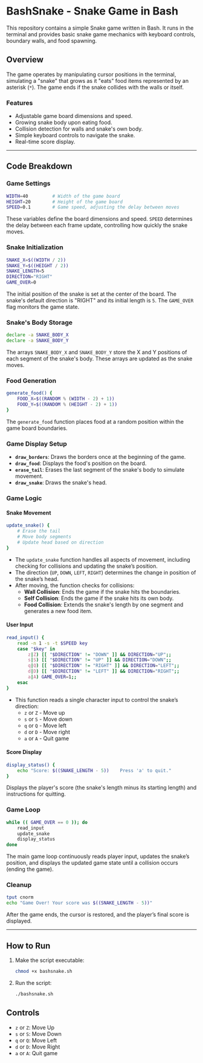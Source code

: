 # BashSnake - Snake Game in Bash

This repository contains a simple Snake game written in Bash. It runs in the terminal and provides basic snake game mechanics with keyboard controls, boundary walls, and food spawning.

## Overview

The game operates by manipulating cursor positions in the terminal, simulating a "snake" that grows as it "eats" food items represented by an asterisk (`*`). The game ends if the snake collides with the walls or itself.

### Features
- Adjustable game board dimensions and speed.
- Growing snake body upon eating food.
- Collision detection for walls and snake's own body.
- Simple keyboard controls to navigate the snake.
- Real-time score display.

---

## Code Breakdown

### Game Settings

```bash
WIDTH=40         # Width of the game board
HEIGHT=20        # Height of the game board
SPEED=0.1        # Game speed, adjusting the delay between moves
```

These variables define the board dimensions and speed. `SPEED` determines the delay between each frame update, controlling how quickly the snake moves.

### Snake Initialization

```bash
SNAKE_X=$((WIDTH / 2))
SNAKE_Y=$((HEIGHT / 2))
SNAKE_LENGTH=5
DIRECTION="RIGHT"
GAME_OVER=0
```

The initial position of the snake is set at the center of the board. The snake's default direction is "RIGHT" and its initial length is `5`. The `GAME_OVER` flag monitors the game state.

### Snake's Body Storage

```bash
declare -a SNAKE_BODY_X
declare -a SNAKE_BODY_Y
```

The arrays `SNAKE_BODY_X` and `SNAKE_BODY_Y` store the X and Y positions of each segment of the snake's body. These arrays are updated as the snake moves.

### Food Generation

```bash
generate_food() {
    FOOD_X=$((RANDOM % (WIDTH - 2) + 1))
    FOOD_Y=$((RANDOM % (HEIGHT - 2) + 1))
}
```

The `generate_food` function places food at a random position within the game board boundaries. 

### Game Display Setup

- **`draw_borders`**: Draws the borders once at the beginning of the game.
- **`draw_food`**: Displays the food's position on the board.
- **`erase_tail`**: Erases the last segment of the snake's body to simulate movement.
- **`draw_snake`**: Draws the snake's head.

### Game Logic

#### Snake Movement

```bash
update_snake() {
    # Erase the tail
    # Move body segments
    # Update head based on direction
}
```

- The `update_snake` function handles all aspects of movement, including checking for collisions and updating the snake’s position.
- The direction (`UP`, `DOWN`, `LEFT`, `RIGHT`) determines the change in position of the snake’s head.
- After moving, the function checks for collisions:
  - **Wall Collision**: Ends the game if the snake hits the boundaries.
  - **Self Collision**: Ends the game if the snake hits its own body.
  - **Food Collision**: Extends the snake's length by one segment and generates a new food item.

#### User Input

```bash
read_input() {
    read -n 1 -s -t $SPEED key
    case "$key" in
        z|Z) [[ "$DIRECTION" != "DOWN" ]] && DIRECTION="UP";;
        s|S) [[ "$DIRECTION" != "UP" ]] && DIRECTION="DOWN";;
        q|Q) [[ "$DIRECTION" != "RIGHT" ]] && DIRECTION="LEFT";;
        d|D) [[ "$DIRECTION" != "LEFT" ]] && DIRECTION="RIGHT";;
        a|A) GAME_OVER=1;;
    esac
}
```

- This function reads a single character input to control the snake’s direction:
  - `z` or `Z` - Move up
  - `s` or `S` - Move down
  - `q` or `Q` - Move left
  - `d` or `D` - Move right
  - `a` or `A` - Quit game

#### Score Display

```bash
display_status() {
    echo "Score: $((SNAKE_LENGTH - 5))    Press 'a' to quit."
}
```

Displays the player's score (the snake's length minus its starting length) and instructions for quitting.

### Game Loop

```bash
while (( GAME_OVER == 0 )); do
    read_input
    update_snake
    display_status
done
```

The main game loop continuously reads player input, updates the snake’s position, and displays the updated game state until a collision occurs (ending the game).

### Cleanup

```bash
tput cnorm
echo "Game Over! Your score was $((SNAKE_LENGTH - 5))"
```

After the game ends, the cursor is restored, and the player’s final score is displayed.

---

## How to Run

1. Make the script executable:
   ```bash
   chmod +x bashsnake.sh
   ```

2. Run the script:
   ```bash
   ./bashsnake.sh
   ```

## Controls

- `z` or `Z`: Move Up
- `s` or `S`: Move Down
- `q` or `Q`: Move Left
- `d` or `D`: Move Right
- `a` or `A`: Quit game

